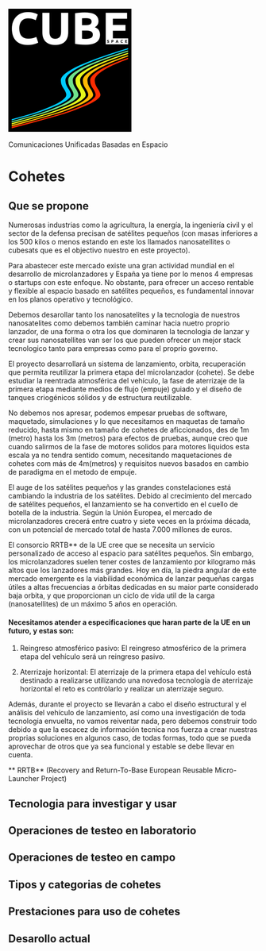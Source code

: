 
![Screenshot](https://github.com/davidsnege/CUBES/blob/main/Design/img/negro_L.png?raw=true)

Comunicaciones Unificadas Basadas en Espacio

# Cohetes

## Que se propone

Numerosas industrias como la agricultura, la energía, la ingeniería civil y el sector de la defensa precisan de satélites pequeños (con masas inferiores a los 500 kilos o menos estando en este los llamados nanosatellites o cubesats que es el objectivo nuestro en este proyecto). 

Para abastecer este mercado existe una gran actividad mundial en el desarrollo de microlanzadores y España ya tiene por lo menos 4 empresas o startups con este enfoque. No obstante, para ofrecer un acceso rentable y flexible al espacio basado en satélites pequeños, es fundamental innovar en los planos operativo y tecnológico.

Debemos desarollar tanto los nanosatelites y la tecnologia de nuestros nanosatelites como debemos también caminar hacia
nuetro proprio lanzador, de una forma o otra los que dominaren la tecnologia de lanzar y crear sus nanosatellites van ser los que pueden ofrecer un mejor stack tecnologico tanto para empresas como para el proprio governo.

El proyecto desarrollará un sistema de lanzamiento, orbita, recuperación que permita reutilizar la primera etapa del microlanzador (cohete). Se debe estudiar la reentrada atmosférica del vehículo, la fase de aterrizaje de la primera etapa mediante medios de flujo (empuje) guiado y el diseño de tanques criogénicos sólidos y de estructura reutilizable.

No debemos nos apresar, podemos empesar pruebas de software, maquetado, simulaciones y lo que necesitamos en maquetas de tamaño reducido, hasta mismo en tamaño de cohetes de aficcionados, des de 1m (metro) hasta los 3m (metros) para efectos de pruebas, aunque creo que cuando salirmos de la fase de motores solidos para motores liquidos esta escala ya no tendra sentido comum, necesitando maquetaciones de cohetes com más de 4m(metros) y requisitos nuevos basados en cambio de paradigma en el metodo de empuje.

El auge de los satélites pequeños y las grandes constelaciones está cambiando la industria de los satélites. Debido al crecimiento del mercado de satélites pequeños, el lanzamiento se ha convertido en el cuello de botella de la industria. Según la Unión Europea, el mercado de microlanzadores crecerá entre cuatro y siete veces en la próxima década, con un potencial de mercado total de hasta 7.000 millones de euros.

El consorcio RRTB** de la UE cree que se necesita un servicio personalizado de acceso al espacio para satélites pequeños. Sin embargo, los microlanzadores suelen tener costes de lanzamiento por kilogramo más altos que los lanzadores más grandes. Hoy en día, la piedra angular de este mercado emergente es la viabilidad económica de lanzar pequeñas cargas útiles a altas frecuencias a órbitas dedicadas en su maior parte considerado baja orbita, y que proporcionan un ciclo de vida util de la carga (nanosatellites) de un máximo 5 años en operación.

#### Necesitamos atender a especificaciones que haran parte de la UE en un futuro, y estas son:

1. Reingreso atmosférico pasivo: El reingreso atmosférico de la primera etapa del vehículo será un reingreso pasivo.

2. Aterrizaje horizontal: El aterrizaje de la primera etapa del vehículo está destinado a realizarse utilizando una novedosa tecnología de aterrizaje horizontal el reto es contrólarlo y realizar un aterrizaje seguro. 

Además, durante el proyecto se llevarán a cabo el diseño estructural y el análisis del vehículo de lanzamiento, así como una investigación de toda tecnologia envuelta, no vamos reiventar nada, pero debemos construir todo debido a que la escacez de información tecnica nos fuerza a crear nuestras proprias soluciones en algunos caso, de todas formas, todo que se pueda aprovechar de otros que ya sea funcional y estable se debe llevar en cuenta.

** RRTB** (Recovery and Return-To-Base European Reusable Micro-Launcher Project) 

## Tecnologia para investigar y usar

## Operaciones de testeo en laboratorio

## Operaciones de testeo en campo

## Tipos y categorias de cohetes

## Prestaciones para uso de cohetes

## Desarollo actual